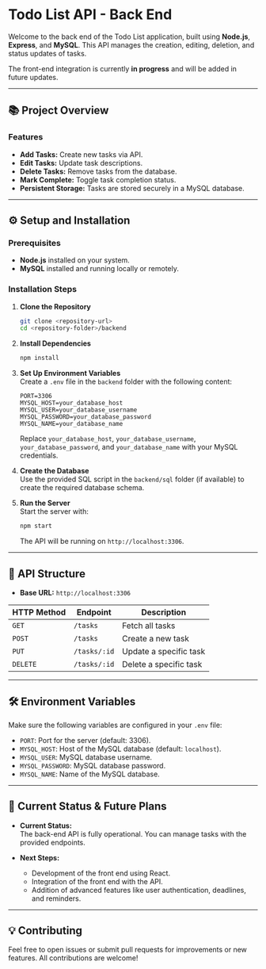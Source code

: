 


# Todo List API - Back End

Welcome to the back end of the Todo List application, built using **Node.js**, **Express**, and **MySQL**. This API manages the creation, editing, deletion, and status updates of tasks.  

The front-end integration is currently **in progress** and will be added in future updates.

---

## 📚 Project Overview

### Features
- **Add Tasks:** Create new tasks via API.
- **Edit Tasks:** Update task descriptions.
- **Delete Tasks:** Remove tasks from the database.
- **Mark Complete:** Toggle task completion status.
- **Persistent Storage:** Tasks are stored securely in a MySQL database.

---

## ⚙️ Setup and Installation

### Prerequisites
- **Node.js** installed on your system.
- **MySQL** installed and running locally or remotely.

### Installation Steps

1. **Clone the Repository**  
   ```bash
   git clone <repository-url>
   cd <repository-folder>/backend
   ```

2. **Install Dependencies**  
   ```bash
   npm install
   ```

3. **Set Up Environment Variables**  
   Create a `.env` file in the `backend` folder with the following content:
   ```env
   PORT=3306
   MYSQL_HOST=your_database_host
   MYSQL_USER=your_database_username
   MYSQL_PASSWORD=your_database_password
   MYSQL_NAME=your_database_name
   ```
   Replace `your_database_host`, `your_database_username`, `your_database_password`, and `your_database_name` with your MySQL credentials.

4. **Create the Database**  
   Use the provided SQL script in the `backend/sql` folder (if available) to create the required database schema.

5. **Run the Server**  
   Start the server with:
   ```bash
   npm start
   ```
   The API will be running on `http://localhost:3306`.

---

## 📂 API Structure

- **Base URL:** `http://localhost:3306`

| HTTP Method | Endpoint       | Description              |
|-------------|----------------|--------------------------|
| `GET`       | `/tasks`       | Fetch all tasks          |
| `POST`      | `/tasks`       | Create a new task        |
| `PUT`       | `/tasks/:id`   | Update a specific task   |
| `DELETE`    | `/tasks/:id`   | Delete a specific task   |

---

## 🛠 Environment Variables

Make sure the following variables are configured in your `.env` file:

- `PORT`: Port for the server (default: 3306).
- `MYSQL_HOST`: Host of the MySQL database (default: `localhost`).
- `MYSQL_USER`: MySQL database username.
- `MYSQL_PASSWORD`: MySQL database password.
- `MYSQL_NAME`: Name of the MySQL database.

---

## 🚀 Current Status & Future Plans

- **Current Status:**  
  The back-end API is fully operational. You can manage tasks with the provided endpoints.

- **Next Steps:**  
  - Development of the front end using React.
  - Integration of the front end with the API.
  - Addition of advanced features like user authentication, deadlines, and reminders.

---

## 💡 Contributing

Feel free to open issues or submit pull requests for improvements or new features. All contributions are welcome!  
```  
